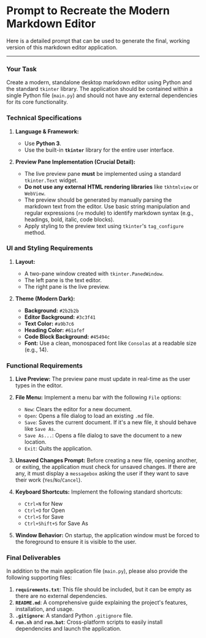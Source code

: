 # Prompt to Recreate the Modern Markdown Editor

Here is a detailed prompt that can be used to generate the final, working version of this markdown editor application.

---

### **Your Task**

Create a modern, standalone desktop markdown editor using Python and the standard `tkinter` library. The application should be contained within a single Python file (`main.py`) and should not have any external dependencies for its core functionality.

### **Technical Specifications**

1.  **Language & Framework:**
    *   Use **Python 3**.
    *   Use the built-in **`tkinter`** library for the entire user interface.

2.  **Preview Pane Implementation (Crucial Detail):**
    *   The live preview pane **must** be implemented using a standard `tkinter.Text` widget.
    *   **Do not use any external HTML rendering libraries** like `tkhtmlview` or `WebView`.
    *   The preview should be generated by manually parsing the markdown text from the editor. Use basic string manipulation and regular expressions (`re` module) to identify markdown syntax (e.g., headings, bold, italic, code blocks).
    *   Apply styling to the preview text using `tkinter`'s `tag_configure` method.

### **UI and Styling Requirements**

1.  **Layout:**
    *   A two-pane window created with `tkinter.PanedWindow`.
    *   The left pane is the text editor.
    *   The right pane is the live preview.

2.  **Theme (Modern Dark):**
    *   **Background:** `#2b2b2b`
    *   **Editor Background:** `#3c3f41`
    *   **Text Color:** `#a9b7c6`
    *   **Heading Color:** `#61afef`
    *   **Code Block Background:** `#45494c`
    *   **Font:** Use a clean, monospaced font like `Consolas` at a readable size (e.g., 14).

### **Functional Requirements**

1.  **Live Preview:** The preview pane must update in real-time as the user types in the editor.

2.  **File Menu:** Implement a menu bar with the following `File` options:
    *   `New`: Clears the editor for a new document.
    *   `Open`: Opens a file dialog to load an existing `.md` file.
    *   `Save`: Saves the current document. If it's a new file, it should behave like `Save As`.
    *   `Save As...`: Opens a file dialog to save the document to a new location.
    *   `Exit`: Quits the application.

3.  **Unsaved Changes Prompt:** Before creating a new file, opening another, or exiting, the application must check for unsaved changes. If there are any, it must display a `messagebox` asking the user if they want to save their work (`Yes`/`No`/`Cancel`).

4.  **Keyboard Shortcuts:** Implement the following standard shortcuts:
    *   `Ctrl+N` for New
    *   `Ctrl+O` for Open
    *   `Ctrl+S` for Save
    *   `Ctrl+Shift+S` for Save As

5.  **Window Behavior:** On startup, the application window must be forced to the foreground to ensure it is visible to the user.

### **Final Deliverables**

In addition to the main application file (`main.py`), please also provide the following supporting files:

1.  **`requirements.txt`**: This file should be included, but it can be empty as there are no external dependencies.
2.  **`README.md`**: A comprehensive guide explaining the project's features, installation, and usage.
3.  **`.gitignore`**: A standard Python `.gitignore` file.
4.  **`run.sh`** and **`run.bat`**: Cross-platform scripts to easily install dependencies and launch the application.
